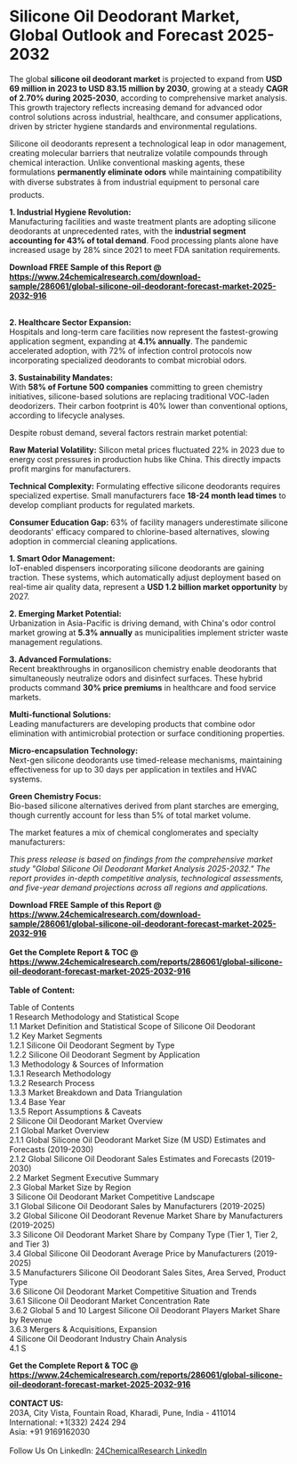 <h1>Silicone Oil Deodorant Market, Global Outlook and Forecast 2025-2032</h1><p>The global <strong>silicone oil deodorant market</strong> is projected to expand from <strong>USD 69 million in 2023 to USD 83.15 million by 2030</strong>, growing at a steady <strong>CAGR of 2.70% during 2025-2030</strong>, according to comprehensive market analysis. This growth trajectory reflects increasing demand for advanced odor control solutions across industrial, healthcare, and consumer applications, driven by stricter hygiene standards and environmental regulations.</p><p>Silicone oil deodorants represent a technological leap in odor management, creating molecular barriers that neutralize volatile compounds through chemical interaction. Unlike conventional masking agents, these formulations <strong>permanently eliminate odors</strong> while maintaining compatibility with diverse substrates â from industrial equipment to personal care products.</p><p><strong>1. Industrial Hygiene Revolution:</strong><br>
Manufacturing facilities and waste treatment plants are adopting silicone deodorants at unprecedented rates, with the <strong>industrial segment accounting for 43% of total demand</strong>. Food processing plants alone have increased usage by 28% since 2021 to meet FDA sanitation requirements.</p><div><b>Download FREE Sample of this Report @ 
            <a href="https://www.24chemicalresearch.com/download-sample/286061/global-silicone-oil-deodorant-forecast-market-2025-2032-916">
            https://www.24chemicalresearch.com/download-sample/286061/global-silicone-oil-deodorant-forecast-market-2025-2032-916</a></b></div><br><p><strong>2. Healthcare Sector Expansion:</strong><br>
Hospitals and long-term care facilities now represent the fastest-growing application segment, expanding at <strong>4.1% annually</strong>. The pandemic accelerated adoption, with 72% of infection control protocols now incorporating specialized deodorants to combat microbial odors.</p><p><strong>3. Sustainability Mandates:</strong><br>
With <strong>58% of Fortune 500 companies</strong> committing to green chemistry initiatives, silicone-based solutions are replacing traditional VOC-laden deodorizers. Their carbon footprint is 40% lower than conventional options, according to lifecycle analyses.</p><p>Despite robust demand, several factors restrain market potential:</p><p><strong>Raw Material Volatility:</strong> Silicon metal prices fluctuated 22% in 2023 due to energy cost pressures in production hubs like China. This directly impacts profit margins for manufacturers.</p><p><strong>Technical Complexity:</strong> Formulating effective silicone deodorants requires specialized expertise. Small manufacturers face <strong>18-24 month lead times</strong> to develop compliant products for regulated markets.</p><p><strong>Consumer Education Gap:</strong> 63% of facility managers underestimate silicone deodorants' efficacy compared to chlorine-based alternatives, slowing adoption in commercial cleaning applications.</p><p><strong>1. Smart Odor Management:</strong><br>
IoT-enabled dispensers incorporating silicone deodorants are gaining traction. These systems, which automatically adjust deployment based on real-time air quality data, represent a <strong>USD 1.2 billion market opportunity</strong> by 2027.</p><p><strong>2. Emerging Market Potential:</strong><br>
Urbanization in Asia-Pacific is driving demand, with China's odor control market growing at <strong>5.3% annually</strong> as municipalities implement stricter waste management regulations.</p><p><strong>3. Advanced Formulations:</strong><br>
Recent breakthroughs in organosilicon chemistry enable deodorants that simultaneously neutralize odors and disinfect surfaces. These hybrid products command <strong>30% price premiums</strong> in healthcare and food service markets.</p><p><strong>Multi-functional Solutions:</strong><br>
	Leading manufacturers are developing products that combine odor elimination with antimicrobial protection or surface conditioning properties.</p><p><strong>Micro-encapsulation Technology:</strong><br>
	Next-gen silicone deodorants use timed-release mechanisms, maintaining effectiveness for up to 30 days per application in textiles and HVAC systems.</p><p><strong>Green Chemistry Focus:</strong><br>
	Bio-based silicone alternatives derived from plant starches are emerging, though currently account for less than 5% of total market volume.</p><p>The market features a mix of chemical conglomerates and specialty manufacturers:</p><p><em>This press release is based on findings from the comprehensive market study "Global Silicone Oil Deodorant Market Analysis 2025-2032." The report provides in-depth competitive analysis, technological assessments, and five-year demand projections across all regions and applications.</em></p><div><b>Download FREE Sample of this Report @ 
            <a href="https://www.24chemicalresearch.com/download-sample/286061/global-silicone-oil-deodorant-forecast-market-2025-2032-916">
            https://www.24chemicalresearch.com/download-sample/286061/global-silicone-oil-deodorant-forecast-market-2025-2032-916</a></b></div><br><div><b>Get the Complete Report & TOC @ 
            <a href="https://www.24chemicalresearch.com/reports/286061/global-silicone-oil-deodorant-forecast-market-2025-2032-916">
            https://www.24chemicalresearch.com/reports/286061/global-silicone-oil-deodorant-forecast-market-2025-2032-916</a></b></div><br>
            <b>Table of Content:</b><p>Table of Contents<br />
1 Research Methodology and Statistical Scope<br />
1.1 Market Definition and Statistical Scope of Silicone Oil Deodorant<br />
1.2 Key Market Segments<br />
1.2.1 Silicone Oil Deodorant Segment by Type<br />
1.2.2 Silicone Oil Deodorant Segment by Application<br />
1.3 Methodology & Sources of Information<br />
1.3.1 Research Methodology<br />
1.3.2 Research Process<br />
1.3.3 Market Breakdown and Data Triangulation<br />
1.3.4 Base Year<br />
1.3.5 Report Assumptions & Caveats<br />
2 Silicone Oil Deodorant Market Overview<br />
2.1 Global Market Overview<br />
2.1.1 Global Silicone Oil Deodorant Market Size (M USD) Estimates and Forecasts (2019-2030)<br />
2.1.2 Global Silicone Oil Deodorant Sales Estimates and Forecasts (2019-2030)<br />
2.2 Market Segment Executive Summary<br />
2.3 Global Market Size by Region<br />
3 Silicone Oil Deodorant Market Competitive Landscape<br />
3.1 Global Silicone Oil Deodorant Sales by Manufacturers (2019-2025)<br />
3.2 Global Silicone Oil Deodorant Revenue Market Share by Manufacturers (2019-2025)<br />
3.3 Silicone Oil Deodorant Market Share by Company Type (Tier 1, Tier 2, and Tier 3)<br />
3.4 Global Silicone Oil Deodorant Average Price by Manufacturers (2019-2025)<br />
3.5 Manufacturers Silicone Oil Deodorant Sales Sites, Area Served, Product Type<br />
3.6 Silicone Oil Deodorant Market Competitive Situation and Trends<br />
3.6.1 Silicone Oil Deodorant Market Concentration Rate<br />
3.6.2 Global 5 and 10 Largest Silicone Oil Deodorant Players Market Share by Revenue<br />
3.6.3 Mergers & Acquisitions, Expansion<br />
4 Silicone Oil Deodorant Industry Chain Analysis<br />
4.1 S</p><div><b>Get the Complete Report & TOC @ 
            <a href="https://www.24chemicalresearch.com/reports/286061/global-silicone-oil-deodorant-forecast-market-2025-2032-916">
            https://www.24chemicalresearch.com/reports/286061/global-silicone-oil-deodorant-forecast-market-2025-2032-916</a></b></div><br><b>CONTACT US:</b><br>
            203A, City Vista, Fountain Road, Kharadi, Pune, India - 411014<br>
            International: +1(332) 2424 294<br>
            Asia: +91 9169162030 <br><br>
            Follow Us On LinkedIn: <a href="https://www.linkedin.com/company/24chemicalresearch/">24ChemicalResearch LinkedIn</a>